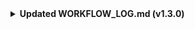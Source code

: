 <details>
<summary><strong> Updated WORKFLOW_LOG.md (v1.3.0)</strong></summary>   

# Workflow Log — Aurora Workflow Orchestration (AWO)

This log documents the evolution of the **Aurora Workflow Orchestration (AWO)** repository.  
Entries follow the format: **What I did, What I learned, Next step.**  
This file functions as a historical record of how AWO evolved from concept to a fully operational reproducibility framework.

---

## 2025-08-14 — v0.1.0 Initial Scaffold
- **What I did:** Created the repository scaffold with placeholder README. Early drafts referenced “Epistemic Orchestration Method (EOM)” before finalizing the title **Aurora Workflow Orchestration (AWO)**.  
- **What I learned:** Dropping the epistemic label clarified the scope and made the method more accessible as a reproducibility framework.  
- **Next step:** Develop README and position AWO as a flagship orchestration methodology, with **Waveframe** as its first applied case study.  

---

## 2025-08-31 — v1.0.2 Zenodo Integration & DOI Preparation
- **What I did:** Added `.zenodo.json` and `CITATION.cff`; minted a **concept DOI** on Zenodo. Updated README badges and refined language to emphasize auditability, version control, and documentation discipline.  
- **What I learned:** DOI minting transformed AWO from a codebase into a citable, archival artifact. The project’s credibility increased once reproducibility and attribution were embedded into the workflow.  
- **Next step:** Develop the first formal **whitepaper** and design the audit framework that enforces falsifiability and schema validation.  

---

## 2025-09-04 — v1.1.0 Whitepaper + Audit Framework
- **What I did:** Added **AWO Whitepaper v1.0** in `/docs/`, along with `/decisions/` (ADRs 0001–0010). Created `/schemas/` and `/templates/` to define the reproducibility backbone. Introduced the audit-gate concept and linked workflow automation via `.github/workflows/awo-run.yml`.  
- **What I learned:** Governance requires artifacts — ADRs, manifests, and validation scripts provide the reproducibility guarantees that ordinary documentation can’t.  
- **Next step:** Expand ADR coverage, finalize the whitepaper DOI, and transition toward automated validation under the CRI-CORE pipeline.  

---

## 2025-10-07 — v1.2.0 Whitepaper Finalization & Repository Refinement
- **What I did:** Completed and published the full **AWO Whitepaper v1.0** (`/docs/AWO_Whitepaper_v1.0.md`). Integrated the **AI Governance Gap** visual. Verified Zenodo DOI `10.5281/zenodo.17013612`. Updated all references and contact information to **swright@waveframelabs.org**. Deleted outdated `/audit/` directory (manual records superseded by audit gates).  
- **What I learned:** AWO is now self-consistent — all governance artifacts, schemas, and validation mechanisms are aligned with the method spec. Manual audit folders are obsolete under the new audit-gate and schema system.  
- **Next step:** Prepare for transfer under **Waveframe Labs** organization and integrate CRI-CORE as the operational execution layer.

---

## 2025-10-08 — v1.3.0 Transition to Waveframe Labs
- **What I did:** Established the **Waveframe Labs** GitHub organization and email domain (`waveframelabs.org`). Began migrating AWO, Waveframe v4.0, and the Societal Health Simulator repositories under the shared org structure.  
- **What I learned:** Centralization under Waveframe Labs transforms AWO from a standalone method into part of a reproducible-research ecosystem. The lab structure supports continuity, DOI management, and institutional-grade governance.  
- **Next step:**  
  1. Finalize revised **README** and **CITATION.cff** under Waveframe Labs branding.  
  2. Cross-link repositories (AWO ↔ CRI-CORE ↔ Waveframe).  
  3. Draft roadmap for **CRI-CORE Enterprise** as compliance-grade reproducibility infrastructure.

---

## Current Status (as of 2025-10-08)
- **What I did:** Finalized AWO v1.3.0 as a mature, auditable framework for reproducible AI–human collaboration.  
- **What I learned:** AWO now operates as the *methodological backbone* of the Waveframe Labs ecosystem. CRI-CORE will assume the role of its automation and scaling layer.  
- **Next step:** Prepare v1.3.1 release for Zenodo archival, revise README and citation metadata, and update the changelog to reflect audit directory deprecation and organizational transfer.

---

</details>
